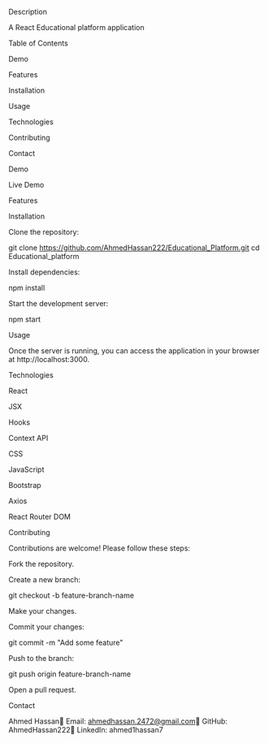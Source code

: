 Description

A React Educational platform application

Table of Contents

Demo

Features

Installation

Usage

Technologies

Contributing

Contact

Demo

Live Demo

Features

Installation

Clone the repository:

git clone https://github.com/AhmedHassan222/Educational_Platform.git
cd Educational_platform

Install dependencies:

npm install

Start the development server:

npm start

Usage

Once the server is running, you can access the application in your browser at http://localhost:3000.

Technologies

React

JSX

Hooks

Context API

CSS

JavaScript

Bootstrap

Axios

React Router DOM

Contributing

Contributions are welcome! Please follow these steps:

Fork the repository.

Create a new branch:

git checkout -b feature-branch-name

Make your changes.

Commit your changes:

git commit -m "Add some feature"

Push to the branch:

git push origin feature-branch-name

Open a pull request.

Contact

Ahmed Hassan📧 Email: ahmedhassan.2472@gmail.com🔗 GitHub: AhmedHassan222🔗 LinkedIn: ahmed1hassan7

